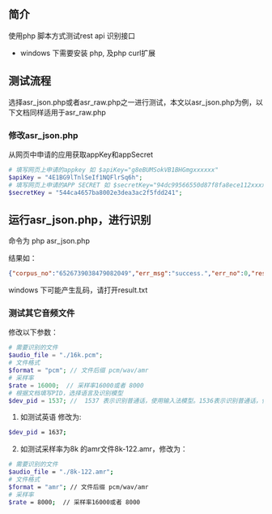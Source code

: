 ## 简介

使用php 脚本方式测试rest api 识别接口

- windows 下需要安装 php, 及php curl扩展



## 测试流程

选择asr_json.php或者asr_raw.php之一进行测试，本文以asr_json.php为例，以下文档同样适用于asr_raw.php



### 修改asr_json.php

从网页中申请的应用获取appKey和appSecret

```php
# 填写网页上申请的appkey 如 $apiKey="g8eBUMSokVB1BHGmgxxxxxx"
$apiKey = "4E1BG9lTnlSeIf1NQFlrSq6h";
# 填写网页上申请的APP SECRET 如 $secretKey="94dc99566550d87f8fa8ece112xxxxx"
$secretKey = "544ca4657ba8002e3dea3ac2f5fdd241";
```




## 运行asr_json.php，进行识别

命令为 php asr_json.php



结果如：
```json
{"corpus_no":"6526739038479082049","err_msg":"success.","err_no":0,"result":["北京科技馆，"],"sn":"766059849441519624850"}
```

windows 下可能产生乱码，请打开result.txt

### 测试其它音频文件



修改以下参数：

```php
# 需要识别的文件
$audio_file = "./16k.pcm";
# 文件格式
$format = "pcm"; // 文件后缀 pcm/wav/amr
# 采样率
$rate = 16000;  // 采样率16000或者 8000
# 根据文档填写PID，选择语言及识别模型
$dev_pid = 1537; //  1537 表示识别普通话，使用输入法模型。1536表示识别普通话，使用搜索模型
```



1. 如测试英语 修改为:

```bash
$dev_pid = 1637;
```

2. 如测试采样率为8k 的amr文件8k-122.amr，修改为：

```bash
# 需要识别的文件
$audio_file = "./8k-122.amr";
# 文件格式
$format = "amr"; // 文件后缀 pcm/wav/amr
# 采样率
$rate = 8000;  // 采样率16000或者 8000
```

   ​